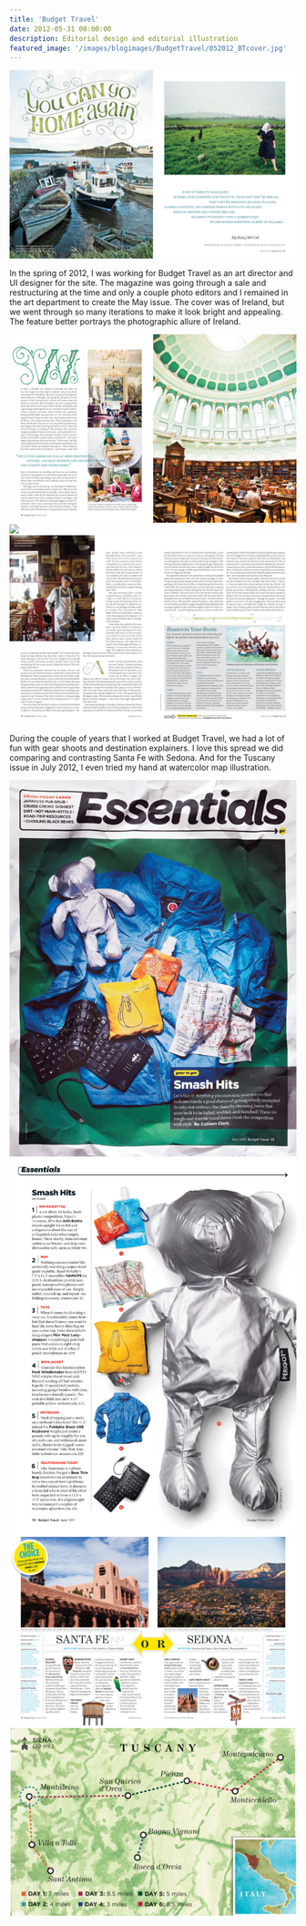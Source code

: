 ```yaml
---
title: 'Budget Travel'
date: 2012-05-31 00:00:00
description: Editorial design and editorial illustration
featured_image: '/images/blogimages/BudgetTravel/052012_BTcover.jpg'
---
```


![](/images/blogimages/BudgetTravel/irelandspread1.jpg)

In the spring of 2012, I was working for Budget Travel as an art director and UI designer for the site. The magazine was going through a sale and restructuring at the time and only a couple photo editors and I remained in the art department to create the May issue. The cover was of Ireland, but we went through so many iterations to make it look bright and appealing. The feature better portrays the photographic allure of Ireland. 

<div class="gallery" data-columns="3">
	<img src="/images/blogimages/BudgetTravel/irelandspread2.jpg">
	<img src="/images/blogimages/BudgetTravel/irelandspread3.jpg">
	<img src="/images/blogimages/BudgetTravel/irelandspread4.jpg">
</div>

During the couple of years that I worked at Budget Travel, we had a lot of fun with gear shoots and destination explainers. I love this spread we did comparing and contrasting Santa Fe with Sedona. And for the Tuscany issue in July 2012, I even tried my hand at watercolor map illustration.

<div class="gallery" data-columns="2">
	<img src="/images/blogimages/BudgetTravel/11Apr_Crumple-Gear-1.jpg">
	<img src="/images/blogimages/BudgetTravel/11Apr_Crumple-Gear-2.jpg">
	<img src="/images/blogimages/BudgetTravel/Santafe-Sedona.jpg">
	<img src="/images/blogimages/BudgetTravel/Tuscanymap.jpg">
</div>



